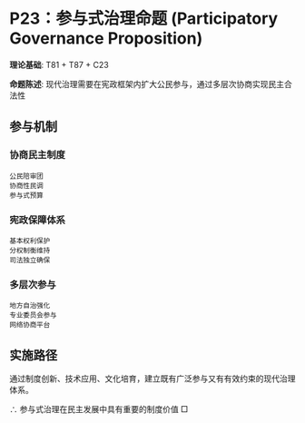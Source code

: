 # P23：参与式治理命题 (Participatory Governance Proposition)

**理论基础**: T81 + T87 + C23

**命题陈述**: 现代治理需要在宪政框架内扩大公民参与，通过多层次协商实现民主合法性

## 参与机制

### 协商民主制度
```
公民陪审团
协商性民调
参与式预算
```

### 宪政保障体系
```
基本权利保护
分权制衡维持
司法独立确保
```

### 多层次参与
```
地方自治强化
专业委员会参与
网络协商平台
```

## 实施路径

通过制度创新、技术应用、文化培育，建立既有广泛参与又有有效约束的现代治理体系。

∴ 参与式治理在民主发展中具有重要的制度价值 □